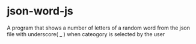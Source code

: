 # json-word-js
A program that shows a number of letters of a random word from the json file with underscore( _ ) when cateogory is selected by the user
